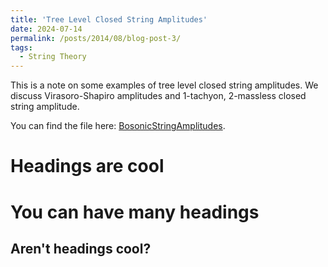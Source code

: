 ```yaml
---
title: 'Tree Level Closed String Amplitudes'
date: 2024-07-14
permalink: /posts/2014/08/blog-post-3/
tags:
  - String Theory
---
```


This is a note on some examples of tree level closed string amplitudes. We discuss Virasoro-Shapiro amplitudes and 1-tachyon, 2-massless closed string amplitude. 

You can find the file here: [BosonicStringAmplitudes](assets/BosonicStringAmplitudes.pdf).

Headings are cool
======

You can have many headings
======

Aren't headings cool?
------
